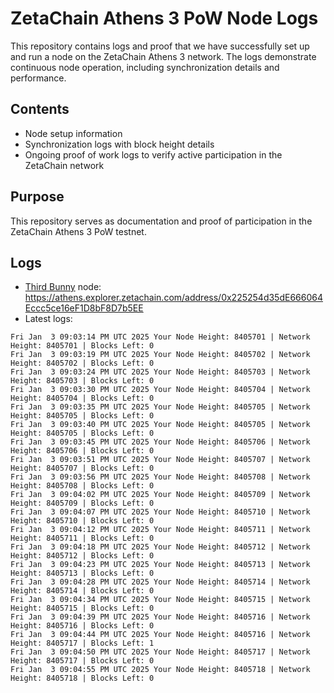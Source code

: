 # ZetaChain Athens 3 PoW Node Logs
This repository contains logs and proof that we have successfully set up and run a node on the ZetaChain Athens 3 network. The logs demonstrate continuous node operation, including synchronization details and performance.

## Contents
- Node setup information
- Synchronization logs with block height details
- Ongoing proof of work logs to verify active participation in the ZetaChain network

## Purpose
This repository serves as documentation and proof of participation in the ZetaChain Athens 3 PoW testnet.

## Logs

- [Third Bunny](https://thirdbunny.xyz/) node: https://athens.explorer.zetachain.com/address/0x225254d35dE666064Eccc5ce16eF1D8bF8D7b5EE
- Latest logs:
```
Fri Jan  3 09:03:14 PM UTC 2025 Your Node Height: 8405701 | Network Height: 8405701 | Blocks Left: 0
Fri Jan  3 09:03:19 PM UTC 2025 Your Node Height: 8405702 | Network Height: 8405702 | Blocks Left: 0
Fri Jan  3 09:03:24 PM UTC 2025 Your Node Height: 8405703 | Network Height: 8405703 | Blocks Left: 0
Fri Jan  3 09:03:30 PM UTC 2025 Your Node Height: 8405704 | Network Height: 8405704 | Blocks Left: 0
Fri Jan  3 09:03:35 PM UTC 2025 Your Node Height: 8405705 | Network Height: 8405705 | Blocks Left: 0
Fri Jan  3 09:03:40 PM UTC 2025 Your Node Height: 8405705 | Network Height: 8405705 | Blocks Left: 0
Fri Jan  3 09:03:45 PM UTC 2025 Your Node Height: 8405706 | Network Height: 8405706 | Blocks Left: 0
Fri Jan  3 09:03:51 PM UTC 2025 Your Node Height: 8405707 | Network Height: 8405707 | Blocks Left: 0
Fri Jan  3 09:03:56 PM UTC 2025 Your Node Height: 8405708 | Network Height: 8405708 | Blocks Left: 0
Fri Jan  3 09:04:02 PM UTC 2025 Your Node Height: 8405709 | Network Height: 8405709 | Blocks Left: 0
Fri Jan  3 09:04:07 PM UTC 2025 Your Node Height: 8405710 | Network Height: 8405710 | Blocks Left: 0
Fri Jan  3 09:04:12 PM UTC 2025 Your Node Height: 8405711 | Network Height: 8405711 | Blocks Left: 0
Fri Jan  3 09:04:18 PM UTC 2025 Your Node Height: 8405712 | Network Height: 8405712 | Blocks Left: 0
Fri Jan  3 09:04:23 PM UTC 2025 Your Node Height: 8405713 | Network Height: 8405713 | Blocks Left: 0
Fri Jan  3 09:04:28 PM UTC 2025 Your Node Height: 8405714 | Network Height: 8405714 | Blocks Left: 0
Fri Jan  3 09:04:34 PM UTC 2025 Your Node Height: 8405715 | Network Height: 8405715 | Blocks Left: 0
Fri Jan  3 09:04:39 PM UTC 2025 Your Node Height: 8405716 | Network Height: 8405716 | Blocks Left: 0
Fri Jan  3 09:04:44 PM UTC 2025 Your Node Height: 8405716 | Network Height: 8405717 | Blocks Left: 1
Fri Jan  3 09:04:50 PM UTC 2025 Your Node Height: 8405717 | Network Height: 8405717 | Blocks Left: 0
Fri Jan  3 09:04:55 PM UTC 2025 Your Node Height: 8405718 | Network Height: 8405718 | Blocks Left: 0
```
